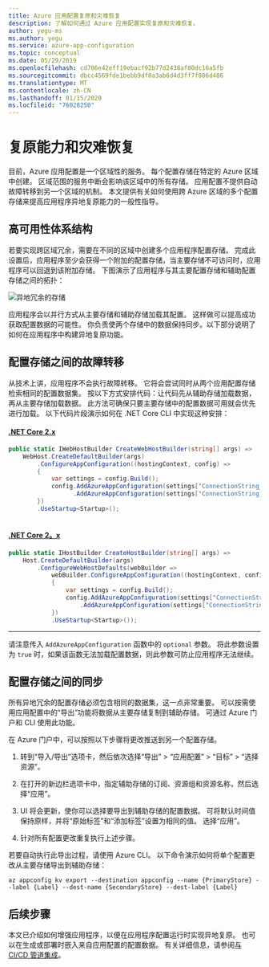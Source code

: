 ```yaml
---
title: Azure 应用配置复原和灾难恢复
description: 了解如何通过 Azure 应用配置实现复原和灾难恢复。
author: yegu-ms
ms.author: yegu
ms.service: azure-app-configuration
ms.topic: conceptual
ms.date: 05/29/2019
ms.openlocfilehash: cd706e42eff19ebacf92b77d2438af80dc16a5fb
ms.sourcegitcommit: dbcc4569fde1bebb9df0a3ab6d4d3ff7f806d486
ms.translationtype: MT
ms.contentlocale: zh-CN
ms.lasthandoff: 01/15/2020
ms.locfileid: "76028250"
---
```

# <a name="resiliency-and-disaster-recovery"></a>复原能力和灾难恢复

目前，Azure 应用配置是一个区域性的服务。 每个配置存储在特定的 Azure 区域中创建。 区域范围的服务中断会影响该区域中的所有存储。 应用配置不提供自动故障转移到另一个区域的机制。 本文提供有关如何使用跨 Azure 区域的多个配置存储来提高应用程序异地复原能力的一般性指导。

## <a name="high-availability-architecture"></a>高可用性体系结构

若要实现跨区域冗余，需要在不同的区域中创建多个应用程序配置存储。 完成此设置后，应用程序至少会获得一个附加的配置存储，当主要存储不可访问时，应用程序可以回退到该附加存储。 下图演示了应用程序与其主要配置存储和辅助配置存储之间的拓扑：

![异地冗余的存储](./media/geo-redundant-app-configuration-stores.png)

应用程序会以并行方式从主要存储和辅助存储加载其配置。 这样做可以提高成功获取配置数据的可能性。 你负责使两个存储中的数据保持同步。以下部分说明了如何在应用程序中构建异地复原功能。

## <a name="failover-between-configuration-stores"></a>配置存储之间的故障转移

从技术上讲，应用程序不会执行故障转移。 它将会尝试同时从两个应用配置存储检索相同的配置数据集。 按以下方式安排代码：让代码先从辅助存储加载数据，再从主要存储加载数据。 此方法可确保只要主要存储中的配置数据可用就会优先进行加载。 以下代码片段演示如何在 .NET Core CLI 中实现这种安排：

#### <a name="net-core-2xtabcore2x"></a>[.NET Core 2.x](#tab/core2x)

```csharp
public static IWebHostBuilder CreateWebHostBuilder(string[] args) =>
    WebHost.CreateDefaultBuilder(args)
        .ConfigureAppConfiguration((hostingContext, config) =>
        {
            var settings = config.Build();
            config.AddAzureAppConfiguration(settings["ConnectionString_SecondaryStore"], optional: true)
                  .AddAzureAppConfiguration(settings["ConnectionString_PrimaryStore"], optional: true);
        })
        .UseStartup<Startup>();
    
```

#### <a name="net-core-3xtabcore3x"></a>[.NET Core 2。x](#tab/core3x)

```csharp
public static IHostBuilder CreateHostBuilder(string[] args) =>
    Host.CreateDefaultBuilder(args)
        .ConfigureWebHostDefaults(webBuilder =>
            webBuilder.ConfigureAppConfiguration((hostingContext, config) =>
            {
                var settings = config.Build();
                config.AddAzureAppConfiguration(settings["ConnectionString_SecondaryStore"], optional: true)
                    .AddAzureAppConfiguration(settings["ConnectionString_PrimaryStore"], optional: true);
            })
            .UseStartup<Startup>());
```
---

请注意传入 `AddAzureAppConfiguration` 函数中的 `optional` 参数。 将此参数设置为 `true` 时，如果该函数无法加载配置数据，则此参数可防止应用程序无法继续。

## <a name="synchronization-between-configuration-stores"></a>配置存储之间的同步

所有异地冗余的配置存储必须包含相同的数据集，这一点非常重要。 可以按需使用应用配置中的“导出”功能将数据从主要存储复制到辅助存储。 可通过 Azure 门户和 CLI 使用此功能。

在 Azure 门户中，可以按照以下步骤将更改推送到另一个配置存储。

1. 转到“导入/导出”选项卡，然后依次选择“导出” > “应用配置” > “目标” > “选择资源”。

2. 在打开的新边栏选项卡中，指定辅助存储的订阅、资源组和资源名称，然后选择“应用”。

3. UI 将会更新，使你可以选择要导出到辅助存储的配置数据。 可将默认时间值保持原样，并将“原始标签”和“添加标签”设置为相同的值。 选择“应用”。

4. 针对所有配置更改重复执行上述步骤。

若要自动执行此导出过程，请使用 Azure CLI。 以下命令演示如何将单个配置更改从主要存储导出到辅助存储：

    az appconfig kv export --destination appconfig --name {PrimaryStore} --label {Label} --dest-name {SecondaryStore} --dest-label {Label}

## <a name="next-steps"></a>后续步骤

本文已介绍如何增强应用程序，以便在应用程序配置运行时实现异地复原。 也可以在生成或部署时嵌入来自应用配置的配置数据。 有关详细信息，请参阅[与 CI/CD 管道集成](./integrate-ci-cd-pipeline.md)。

